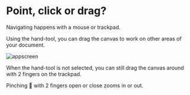 # Point, click or drag?

Navigating happens with a mouse or trackpad.

Using the hand-tool, you can drag the canvas to work on other areas of your document.

![appscreen](https://chilipublishdocs.imgix.net/GraFx_studio/ui_top_quicktools.png)

When the hand-tool is not selected, you can still drag the canvas around with 2 fingers on the trackpad.

Pinching 🤏 with 2 fingers open or close zooms in or out.